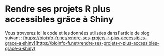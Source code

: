 # Rendre ses projets R plus accessibles grâce à Shiny

Vous trouverez ici le code et les données utilisées dans l'article de blog suivant : [https://bioinfo-fr.net/rendre-ses-projets-r-plus-accessibles-grace-a-shiny](https://bioinfo-fr.net/rendre-ses-projets-r-plus-accessibles-grace-a-shiny)
